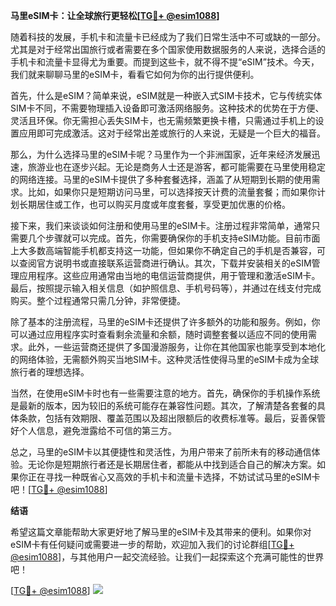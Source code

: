 **马里eSIM卡：让全球旅行更轻松[[TG💪+ @esim1088](https://t.me/s/esim1088)]**

随着科技的发展，手机卡和流量卡已经成为了我们日常生活中不可或缺的一部分。尤其是对于经常出国旅行或者需要在多个国家使用数据服务的人来说，选择合适的手机卡和流量卡显得尤为重要。而提到这些卡，就不得不提“eSIM”技术。今天，我们就来聊聊马里的eSIM卡，看看它如何为你的出行提供便利。

首先，什么是eSIM？简单来说，eSIM就是一种嵌入式SIM卡技术，它与传统实体SIM卡不同，不需要物理插入设备即可激活网络服务。这种技术的优势在于方便、灵活且环保。你无需担心丢失SIM卡，也无需频繁更换卡槽，只需通过手机上的设置应用即可完成激活。这对于经常出差或旅行的人来说，无疑是一个巨大的福音。

那么，为什么选择马里的eSIM卡呢？马里作为一个非洲国家，近年来经济发展迅速，旅游业也在逐步兴起。无论是商务人士还是游客，都可能需要在马里使用稳定的网络连接。马里的eSIM卡提供了多种套餐选择，涵盖了从短期到长期的使用需求。比如，如果你只是短期访问马里，可以选择按天计费的流量套餐；而如果你计划长期居住或工作，也可以购买月度或年度套餐，享受更加优惠的价格。

接下来，我们来谈谈如何注册和使用马里的eSIM卡。注册过程非常简单，通常只需要几个步骤就可以完成。首先，你需要确保你的手机支持eSIM功能。目前市面上大多数高端智能手机都支持这一功能，但如果你不确定自己的手机是否兼容，可以查阅官方说明书或直接联系运营商进行确认。其次，下载并安装相关的eSIM管理应用程序。这些应用通常由当地的电信运营商提供，用于管理和激活eSIM卡。最后，按照提示输入相关信息（如护照信息、手机号码等），并通过在线支付完成购买。整个过程通常只需几分钟，非常便捷。

除了基本的注册流程，马里的eSIM卡还提供了许多额外的功能和服务。例如，你可以通过应用程序实时查看剩余流量和余额，随时调整套餐以适应不同的使用需求。此外，一些运营商还提供了多国漫游服务，让你在其他国家也能享受到本地化的网络体验，无需额外购买当地SIM卡。这种灵活性使得马里的eSIM卡成为全球旅行者的理想选择。

当然，在使用eSIM卡时也有一些需要注意的地方。首先，确保你的手机操作系统是最新的版本，因为较旧的系统可能存在兼容性问题。其次，了解清楚各套餐的具体条款，包括有效期限、覆盖范围以及超出限额后的收费标准等。最后，妥善保管好个人信息，避免泄露给不可信的第三方。

总之，马里的eSIM卡以其便捷性和灵活性，为用户带来了前所未有的移动通信体验。无论你是短期旅行者还是长期居住者，都能从中找到适合自己的解决方案。如果你正在寻找一种既省心又高效的手机卡和流量卡选择，不妨试试马里的eSIM卡吧！[[TG💪+ @esim1088](https://t.me/s/esim1088)]

**结语**

希望这篇文章能帮助大家更好地了解马里的eSIM卡及其带来的便利。如果你对eSIM卡有任何疑问或需要进一步的帮助，欢迎加入我们的讨论群组[[TG💪+ @esim1088](https://t.me/s/esim1088)]，与其他用户一起交流经验。让我们一起探索这个充满可能性的世界吧！

[[TG💪+ @esim1088](https://t.me/s/esim1088)] ![](https://i.postimg.cc/4NQfJmqS/Snipaste-2025-05-13-00-14-12.png)